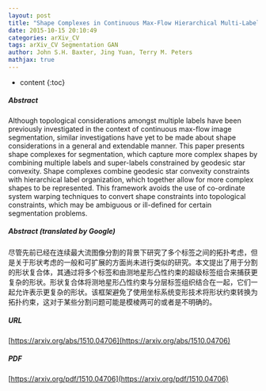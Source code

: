 ```yaml
---
layout: post
title: "Shape Complexes in Continuous Max-Flow Hierarchical Multi-Labeling Problems"
date: 2015-10-15 20:10:49
categories: arXiv_CV
tags: arXiv_CV Segmentation GAN
author: John S.H. Baxter, Jing Yuan, Terry M. Peters
mathjax: true
---
```


* content
{:toc}

##### Abstract
Although topological considerations amongst multiple labels have been previously investigated in the context of continuous max-flow image segmentation, similar investigations have yet to be made about shape considerations in a general and extendable manner. This paper presents shape complexes for segmentation, which capture more complex shapes by combining multiple labels and super-labels constrained by geodesic star convexity. Shape complexes combine geodesic star convexity constraints with hierarchical label organization, which together allow for more complex shapes to be represented. This framework avoids the use of co-ordinate system warping techniques to convert shape constraints into topological constraints, which may be ambiguous or ill-defined for certain segmentation problems.

##### Abstract (translated by Google)
尽管先前已经在连续最大流图像分割的背景下研究了多个标签之间的拓扑考虑，但是关于形状考虑的一般和可扩展的方面尚未进行类似的研究。本文提出了用于分割的形状复合体，其通过将多个标签和由测地星形凸性约束的超级标签组合来捕获更复杂的形状。形状复合体将测地星形凸性约束与分层标签组织结合在一起，它们一起允许表示更复杂的形状。该框架避免了使用坐标系统变形技术将形状约束转换为拓扑约束，这对于某些分割问题可能是模棱两可的或者是不明确的。

##### URL
[https://arxiv.org/abs/1510.04706](https://arxiv.org/abs/1510.04706)

##### PDF
[https://arxiv.org/pdf/1510.04706](https://arxiv.org/pdf/1510.04706)

